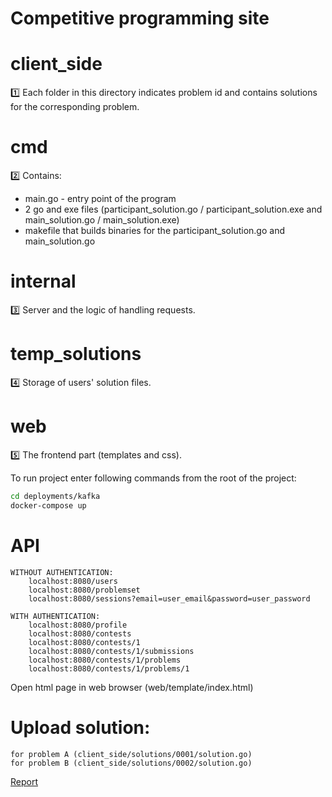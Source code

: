 # Competitive programming site


# client_side
1️⃣ Each folder in this directory indicates problem id and contains solutions for the corresponding problem.

# cmd
2️⃣ Contains: 
 - main.go - entry point of the program
 - 2 go and exe files (participant_solution.go / participant_solution.exe and main_solution.go / main_solution.exe)
 - makefile that builds binaries for the participant_solution.go and main_solution.go

# internal
3️⃣ Server and the logic of handling requests.

# temp_solutions
4️⃣ Storage of users' solution files.

# web
5️⃣ The frontend part (templates and css). 

To run project enter following commands from the root of the project:
```bash
cd deployments/kafka
docker-compose up
```

# API

    WITHOUT AUTHENTICATION:
        localhost:8080/users
        localhost:8080/problemset
        localhost:8080/sessions?email=user_email&password=user_password

    WITH AUTHENTICATION:
        localhost:8080/profile
        localhost:8080/contests
        localhost:8080/contests/1
        localhost:8080/contests/1/submissions
        localhost:8080/contests/1/problems
        localhost:8080/contests/1/problems/1

Open html page in web browser (web/template/index.html)

# Upload solution: 
    for problem A (client_side/solutions/0001/solution.go) 
    for problem B (client_side/solutions/0002/solution.go) 

[Report](https://github.com/Kambar-ZH/Golang_Midterm_Project/blob/master/Report.pdf)
